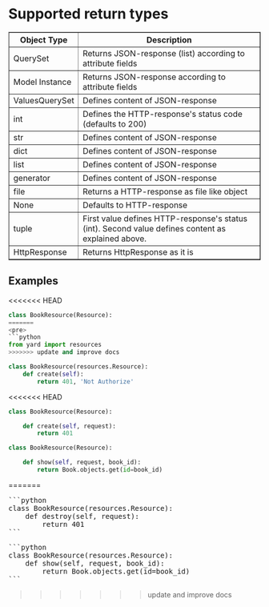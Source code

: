 # Supported return types

<table border="1">
    <tr>
        <th>Object Type</th>
        <th>Description</th>
    </tr>
    <tr>
        <td>QuerySet</td>
        <td>Returns JSON-response (list) according to attribute fields</td>
    </tr>
    <tr>
        <td>Model Instance</td>
        <td>Returns JSON-response according to attribute fields</td>
    </tr>
    <tr>
        <td>ValuesQuerySet</td>
        <td>Defines content of JSON-response</td>
    </tr>
    <tr>
        <td>int</td>
        <td>Defines the HTTP-response's status code (defaults to 200)</td>
    </tr>
    <tr>
        <td>str</td>
        <td>Defines content of JSON-response</td>
    </tr>
    <tr>
        <td>dict</td>
        <td>Defines content of JSON-response</td>
    </tr>
    <tr>
        <td>list</td>
        <td>Defines content of JSON-response</td>
    </tr>
    <tr>
        <td>generator</td>
        <td>Defines content of JSON-response</td>
    </tr>
    <tr>
        <td>file</td>
        <td>Returns a HTTP-response as file like object</td>
    </tr>
    <tr>
        <td>None</td>
        <td>Defaults to HTTP-response</td>
    </tr>
    <tr>
        <td>tuple</td>
        <td>
            First value defines HTTP-response's status (int).
            Second value defines content as explained above.
        </td>
    </tr>
    <tr>
        <td>HttpResponse</td>
        <td>Returns HttpResponse as it is</td>
    </tr>
</table>


## Examples

<<<<<<< HEAD
```python
class BookResource(Resource):
=======
<pre>
```python
from yard import resources
>>>>>>> update and improve docs

class BookResource(resources.Resource):
    def create(self):
        return 401, 'Not Authorize'
```
<<<<<<< HEAD

```python
class BookResource(Resource):

    def create(self, request):
        return 401
```

```python
class BookResource(Resource):

    def show(self, request, book_id):
        return Book.objects.get(id=book_id)
```
=======
</pre>

<pre>
```python
class BookResource(resources.Resource):
    def destroy(self, request):
        return 401
```
</pre>

<pre>
```python
class BookResource(resources.Resource):
    def show(self, request, book_id):
        return Book.objects.get(id=book_id)
```
</pre>
>>>>>>> update and improve docs

